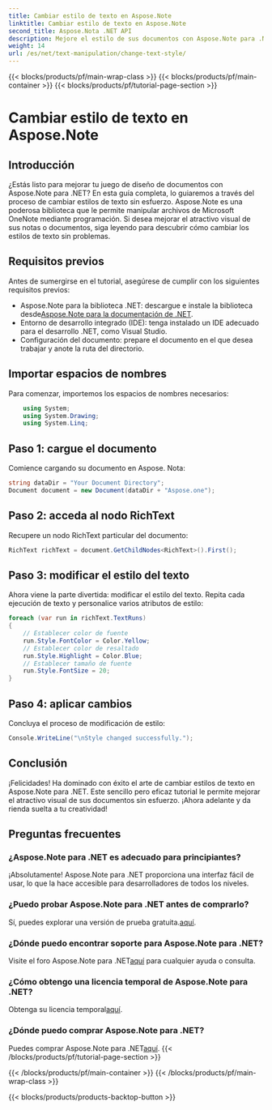 ```yaml
---
title: Cambiar estilo de texto en Aspose.Note
linktitle: Cambiar estilo de texto en Aspose.Note
second_title: Aspose.Nota .NET API
description: Mejore el estilo de sus documentos con Aspose.Note para .NET. Aprenda cómo cambiar estilos de texto sin esfuerzo en esta guía paso a paso. ¡Pruébalo gratis!
weight: 14
url: /es/net/text-manipulation/change-text-style/
---
```


{{< blocks/products/pf/main-wrap-class >}}
{{< blocks/products/pf/main-container >}}
{{< blocks/products/pf/tutorial-page-section >}}

# Cambiar estilo de texto en Aspose.Note

## Introducción
¿Estás listo para mejorar tu juego de diseño de documentos con Aspose.Note para .NET? En esta guía completa, lo guiaremos a través del proceso de cambiar estilos de texto sin esfuerzo. Aspose.Note es una poderosa biblioteca que le permite manipular archivos de Microsoft OneNote mediante programación. Si desea mejorar el atractivo visual de sus notas o documentos, siga leyendo para descubrir cómo cambiar los estilos de texto sin problemas.
## Requisitos previos
Antes de sumergirse en el tutorial, asegúrese de cumplir con los siguientes requisitos previos:
-  Aspose.Note para la biblioteca .NET: descargue e instale la biblioteca desde[Aspose.Note para la documentación de .NET](https://reference.aspose.com/note/net/).
- Entorno de desarrollo integrado (IDE): tenga instalado un IDE adecuado para el desarrollo .NET, como Visual Studio.
- Configuración del documento: prepare el documento en el que desea trabajar y anote la ruta del directorio.
## Importar espacios de nombres
Para comenzar, importemos los espacios de nombres necesarios:
```csharp
    using System;
    using System.Drawing;
    using System.Linq;
```
## Paso 1: cargue el documento
Comience cargando su documento en Aspose. Nota:
```csharp
string dataDir = "Your Document Directory";
Document document = new Document(dataDir + "Aspose.one");
```
## Paso 2: acceda al nodo RichText
Recupere un nodo RichText particular del documento:
```csharp
RichText richText = document.GetChildNodes<RichText>().First();
```
## Paso 3: modificar el estilo del texto
Ahora viene la parte divertida: modificar el estilo del texto. Repita cada ejecución de texto y personalice varios atributos de estilo:
```csharp
foreach (var run in richText.TextRuns)
{
    // Establecer color de fuente
    run.Style.FontColor = Color.Yellow;
    // Establecer color de resaltado
    run.Style.Highlight = Color.Blue;
    // Establecer tamaño de fuente
    run.Style.FontSize = 20;
}
```
## Paso 4: aplicar cambios
Concluya el proceso de modificación de estilo:
```csharp
Console.WriteLine("\nStyle changed successfully.");
```
## Conclusión
¡Felicidades! Ha dominado con éxito el arte de cambiar estilos de texto en Aspose.Note para .NET. Este sencillo pero eficaz tutorial le permite mejorar el atractivo visual de sus documentos sin esfuerzo. ¡Ahora adelante y da rienda suelta a tu creatividad!
## Preguntas frecuentes
### ¿Aspose.Note para .NET es adecuado para principiantes?
¡Absolutamente! Aspose.Note para .NET proporciona una interfaz fácil de usar, lo que la hace accesible para desarrolladores de todos los niveles.
### ¿Puedo probar Aspose.Note para .NET antes de comprarlo?
 Sí, puedes explorar una versión de prueba gratuita.[aquí](https://releases.aspose.com/).
### ¿Dónde puedo encontrar soporte para Aspose.Note para .NET?
 Visite el foro Aspose.Note para .NET[aquí](https://forum.aspose.com/c/note/28) para cualquier ayuda o consulta.
### ¿Cómo obtengo una licencia temporal de Aspose.Note para .NET?
 Obtenga su licencia temporal[aquí](https://purchase.aspose.com/temporary-license/).
### ¿Dónde puedo comprar Aspose.Note para .NET?
 Puedes comprar Aspose.Note para .NET[aquí](https://purchase.aspose.com/buy).
{{< /blocks/products/pf/tutorial-page-section >}}

{{< /blocks/products/pf/main-container >}}
{{< /blocks/products/pf/main-wrap-class >}}

{{< blocks/products/products-backtop-button >}}
